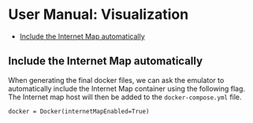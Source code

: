 # User Manual: Visualization 

- [Include the Internet Map automatically](#include-map)



<a id="include-map"></a>
## Include the Internet Map automatically 

When generating the final docker files, we can ask the emulator
to automatically include the Internet Map container using 
the following flag. The Internet map host will then be added to 
the `docker-compose.yml` file. 

```
docker = Docker(internetMapEnabled=True)
```
